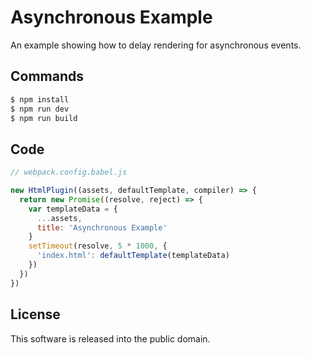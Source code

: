 # Asynchronous Example

An example showing how to delay rendering for asynchronous events.

## Commands

```sh
$ npm install
$ npm run dev
$ npm run build
```


## Code

```js
// webpack.config.babel.js

new HtmlPlugin((assets, defaultTemplate, compiler) => {
  return new Promise((resolve, reject) => {
    var templateData = {
      ...assets,
      title: 'Asynchronous Example'
    }
    setTimeout(resolve, 5 * 1000, {
      'index.html': defaultTemplate(templateData)
    })
  })
})
```


## License

This software is released into the public domain.
